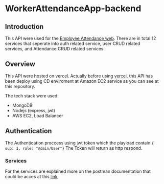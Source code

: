 # WorkerAttendanceApp-backend
## Introduction
This API were used for the [Employee Attendance web](https://employee-attendance-project.vercel.app/). There are in total 12 services that seperate into auth related service, user CRUD related services, and Attendance CRUD related services.

## Overview
This API were hosted on vercel. Actually before using [vercel](https://vercel.com/), this API has been deploy using CD enviroment at Amazon EC2 service as you can see at this repository.

The tech stack were used:
- MongoDB
- Nodejs (express, jwt)
- AWS EC2, Load Balancer

## Authentication
The Authentication proccess using jwt token which the playload contain ``` { sub: 1, role: "Admin/User"} ```  The Token will return as http respond.

### Services
For the services are explained more on the postman documentation that could be acces at this [link](https://documenter.getpostman.com/view/16160298/UV5aeato)
